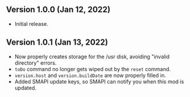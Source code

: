 ## Version 1.0.0 (Jan 12, 2022)
- Initial release.

## Version 1.0.1 (Jan 13, 2022)
- Now properly creates storage for the /usr disk, avoiding "invalid directory" errors.
- `toDo` command no longer gets wiped out by the `reset` command.
- `version.host` and `version.buildDate` are now properly filled in.
- Added SMAPI update keys, so SMAPI can notify you when this mod is updated.

